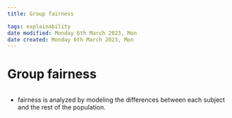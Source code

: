 ```yaml
---
title: Group fairness

tags: explainability 
date modified: Monday 6th March 2023, Mon
date created: Monday 6th March 2023, Mon
---
```


# Group fairness
```toc
```

- fairness is analyzed by modeling the differences between each subject and the
rest of the population.



